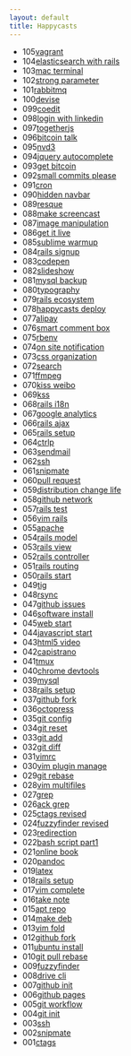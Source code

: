 ```yaml
---
layout: default
title: Happycasts
---
```


<section class="container content">
  <ul class="listing">
    <li>
      <span>105</span><a href="105-vagrant.html">vagrant</a>
    </li>
    <li>
      <span>104</span><a href="104-elasticsearch.html">elasticsearch with rails</a>
    </li>
    <li>
      <span>103</span><a href="103-mac-term.html">mac terminal</a>
    </li>
    <li>
      <span>102</span><a href="102-strong-parameter.html">strong parameter</a>
    </li>
    <li>
      <span>101</span><a href="101-rabbitmq.html">rabbitmq</a>
    </li>
    <li>
      <span>100</span><a href="100-devise.html">devise</a>
    </li>
    <li>
      <span>099</span><a href="099-coedit.html">coedit</a>
    </li>
    <li>
      <span>098</span><a href="098-login-with-linkedin.html">login with linkedin</a>
    </li>
    <li>
      <span>097</span><a href="097-togetherjs.html">togetherjs</a>
    </li>
    <li>
      <span>096</span><a href="096-bitcoin-talk.html">bitcoin talk</a>
    </li>
    <li>
      <span>095</span><a href="095-nvd3.html">nvd3</a>
    </li>
    <li>
      <span>094</span><a href="094-jquery-autocomplete.html">jquery autocomplete</a>
    </li>
    <li>
      <span>093</span><a href="093-get-bitcoin.html">get bitcoin</a>
    </li>
    <li>
      <span>092</span><a href="092-small-commits-please.html">small commits please</a>
    </li>
    <li>
      <span>091</span><a href="091-cron.html">cron</a>
    </li>
    <li>
      <span>090</span><a href="090-hidden-navbar.html">hidden navbar</a>
    </li>
    <li>
      <span>089</span><a href="089-resque.html">resque</a>
    </li>
    <li>
      <span>088</span><a href="088-make-screencast.html">make screencast</a>
    </li>
    <li>
      <span>087</span><a href="087-image-manipulation.html">image manipulation</a>
    </li>
    <li>
      <span>086</span><a href="086-get-it-live.html">get it live</a>
    </li>
    <li>
      <span>085</span><a href="085-sublime-warmup.html">sublime warmup</a>
    </li>
    <li>
      <span>084</span><a href="084-rails-signup.html">rails signup</a>
    </li>
    <li>
      <span>083</span><a href="083-codepen.html">codepen</a>
    </li>
    <li>
      <span>082</span><a href="082-slideshow.html">slideshow</a>
    </li>
    <li>
      <span>081</span><a href="081-mysql-backup.html">mysql backup</a>
    </li>
    <li>
      <span>080</span><a href="080-typography.html">typography</a>
    </li>
    <li>
      <span>079</span><a href="079-rails-ecosystem.html">rails ecosystem</a>
    </li>
    <li>
      <span>078</span><a href="078-happycasts-deploy.html">happycasts deploy</a>
    </li>
    <li>
      <span>077</span><a href="077-alipay.html">alipay</a>
    </li>
    <li>
      <span>076</span><a href="076-smart-comment-box.html">smart comment box</a>
    </li>
    <li>
      <span>075</span><a href="075-rbenv.html">rbenv</a>
    </li>
    <li>
      <span>074</span><a href="074-on-site-notification.html">on site notification</a>
    </li>
    <li>
      <span>073</span><a href="073-css-organization.html">css organization</a>
    </li>
    <li>
      <span>072</span><a href="072-search.html">search</a>
    </li>
    <li>
      <span>071</span><a href="071-ffmpeg.html">ffmpeg</a>
    </li>
    <li>
      <span>070</span><a href="070-kiss-weibo.html">kiss weibo</a>
    </li>
    <li>
      <span>069</span><a href="069-kss.html">kss</a>
    </li>
    <li>
      <span>068</span><a href="068-rails-i18n.html">rails i18n</a>
    </li>
    <li>
      <span>067</span><a href="067-google-analytics.html">google analytics</a>
    </li>
    <li>
      <span>066</span><a href="066-rails-ajax.html">rails ajax</a>
    </li>
    <li>
      <span>065</span><a href="065-rails-setup.html">rails setup</a>
    </li>
    <li>
      <span>064</span><a href="064-ctrlp.html">ctrlp</a>
    </li>
    <li>
      <span>063</span><a href="063-sendmail.html">sendmail</a>
    </li>
    <li>
      <span>062</span><a href="062-ssh.html">ssh</a>
    </li>
    <li>
      <span>061</span><a href="061-snipmate.html">snipmate</a>
    </li>
    <li>
      <span>060</span><a href="060-pull-request.html">pull request</a>
    </li>
    <li>
      <span>059</span><a href="059-distribution-change-life.html">distribution change life</a>
    </li>
    <li>
      <span>058</span><a href="058-github-network.html">github network</a>
    </li>
    <li>
      <span>057</span><a href="057-rails-test.html">rails test</a>
    </li>
    <li>
      <span>056</span><a href="056-vim-rails.html">vim rails</a>
    </li>
    <li>
      <span>055</span><a href="055-apache.html">apache</a>
    </li>
    <li>
      <span>054</span><a href="054-rails-model.html">rails model</a>
    </li>
    <li>
      <span>053</span><a href="053-rails-view.html">rails view</a>
    </li>
    <li>
      <span>052</span><a href="052-rails-controller.html">rails controller</a>
    </li>
    <li>
      <span>051</span><a href="051-rails-routing.html">rails routing</a>
    </li>
    <li>
      <span>050</span><a href="050-rails-start.html">rails start</a>
    </li>
    <li>
      <span>049</span><a href="049-tig.html">tig</a>
    </li>
    <li>
      <span>048</span><a href="048-rsync.html">rsync</a>
    </li>
    <li>
      <span>047</span><a href="047-github-issues.html">github issues</a>
    </li>
    <li>
      <span>046</span><a href="046-software-install.html">software install</a>
    </li>
    <li>
      <span>045</span><a href="045-web-start.html">web start</a>
    </li>
    <li>
      <span>044</span><a href="044-javascript-start.html">javascript start</a>
    </li>
    <li>
      <span>043</span><a href="043-html5-video.html">html5 video</a>
    </li>
    <li>
      <span>042</span><a href="042-capistrano.html">capistrano</a>
    </li>
    <li>
      <span>041</span><a href="041-tmux.html">tmux</a>
    </li>
    <li>
      <span>040</span><a href="040-chrome-devtools.html">chrome devtools</a>
    </li>
    <li>
      <span>039</span><a href="039-mysql.html">mysql</a>
    </li>
    <li>
      <span>038</span><a href="038-rails-setup.html">rails setup</a>
    </li>
    <li>
      <span>037</span><a href="037-github-fork.html">github fork</a>
    </li>
    <li>
      <span>036</span><a href="036-octopress.html">octopress</a>
    </li>
    <li>
      <span>035</span><a href="035-git-config.html">git config</a>
    </li>
    <li>
      <span>034</span><a href="034-git-reset.html">git reset</a>
    </li>
    <li>
      <span>033</span><a href="033-git-add.html">git add</a>
    </li>
    <li>
      <span>032</span><a href="032-git-diff.html">git diff</a>
    </li>
    <li>
      <span>031</span><a href="031-vimrc.html">vimrc</a>
    </li>
    <li>
      <span>030</span><a href="030-vim-plugin-manage.html">vim plugin manage</a>
    </li>
    <li>
      <span>029</span><a href="029-git-rebase.html">git rebase</a>
    </li>
    <li>
      <span>028</span><a href="028-vim-multifiles.html">vim multifiles</a>
    </li>
    <li>
      <span>027</span><a href="027-grep.html">grep</a>
    </li>
    <li>
      <span>026</span><a href="026-ack-grep.html">ack grep</a>
    </li>
    <li>
      <span>025</span><a href="025-ctags-revised.html">ctags revised</a>
    </li>
    <li>
      <span>024</span><a href="024-fuzzyfinder-revised.html">fuzzyfinder revised</a>
    </li>
    <li>
      <span>023</span><a href="023-redirection.html">redirection</a>
    </li>
    <li>
      <span>022</span><a href="022-bash-script-part1.html">bash script part1</a>
    </li>
    <li>
      <span>021</span><a href="021-online-book.html">online book</a>
    </li>
    <li>
      <span>020</span><a href="020-pandoc.html">pandoc</a>
    </li>
    <li>
      <span>019</span><a href="019-latex.html">latex</a>
    </li>
    <li>
      <span>018</span><a href="018-rails-setup.html">rails setup</a>
    </li>
    <li>
      <span>017</span><a href="017-vim-complete.html">vim complete</a>
    </li>
    <li>
      <span>016</span><a href="016-take-note.html">take note</a>
    </li>
    <li>
      <span>015</span><a href="015-apt-repo.html">apt repo</a>
    </li>
    <li>
      <span>014</span><a href="014-make-deb.html">make deb</a>
    </li>
    <li>
      <span>013</span><a href="013-vim-fold.html">vim fold</a>
    </li>
    <li>
      <span>012</span><a href="012-github-fork.html">github fork</a>
    </li>
    <li>
      <span>011</span><a href="011-ubuntu-install.html">ubuntu install</a>
    </li>
    <li>
      <span>010</span><a href="010-git-pull-rebase.html">git pull rebase</a>
    </li>
    <li>
      <span>009</span><a href="009-fuzzyfinder.html">fuzzyfinder</a>
    </li>
    <li>
      <span>008</span><a href="008-drive-cli.html">drive cli</a>
    </li>
    <li>
      <span>007</span><a href="007-github-init.html">github init</a>
    </li>
    <li>
      <span>006</span><a href="006-github-pages.html">github pages</a>
    </li>
    <li>
      <span>005</span><a href="005-git-workflow.html">git workflow</a>
    </li>
    <li>
      <span>004</span><a href="004-git-init.html">git init</a>
    </li>
    <li>
      <span>003</span><a href="003-ssh.html">ssh</a>
    </li>
    <li>
      <span>002</span><a href="002-snipmate.html">snipmate</a>
    </li>
    <li>
      <span>001</span><a href="001-ctags.html">ctags</a>
    </li>
  </ul>
</section>
